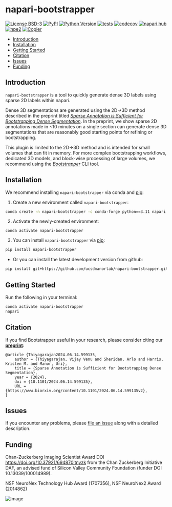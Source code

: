 # napari-bootstrapper

[![License BSD-3](https://img.shields.io/pypi/l/napari-bootstrapper.svg?color=green)](https://github.com/yajivunev/napari-bootstrapper/raw/main/LICENSE)
[![PyPI](https://img.shields.io/pypi/v/napari-bootstrapper.svg?color=green)](https://pypi.org/project/napari-bootstrapper)
[![Python Version](https://img.shields.io/pypi/pyversions/napari-bootstrapper.svg?color=green)](https://python.org)
[![tests](https://github.com/yajivunev/napari-bootstrapper/workflows/tests/badge.svg)](https://github.com/yajivunev/napari-bootstrapper/actions)
[![codecov](https://codecov.io/gh/yajivunev/napari-bootstrapper/branch/main/graph/badge.svg)](https://codecov.io/gh/yajivunev/napari-bootstrapper)
[![napari hub](https://img.shields.io/endpoint?url=https://api.napari-hub.org/shields/napari-bootstrapper)](https://napari-hub.org/plugins/napari-bootstrapper)
[![npe2](https://img.shields.io/badge/plugin-npe2-blue?link=https://napari.org/stable/plugins/index.html)](https://napari.org/stable/plugins/index.html)
[![Copier](https://img.shields.io/endpoint?url=https://raw.githubusercontent.com/copier-org/copier/master/img/badge/badge-grayscale-inverted-border-purple.json)](https://github.com/copier-org/copier)

- [Introduction](#introduction)
- [Installation](#installation)
- [Getting Started](#getting-started)
- [Citation](#citation)
- [Issues](#issues)
- [Funding](#funding)

## Introduction

`napari-bootstrapper` is a tool to quickly generate dense 3D labels using sparse 2D labels within napari.

Dense 3D segmentations are generated using the 2D->3D method described in the preprint titled [_Sparse Annotation is Sufficient for Bootstrapping Dense Segmentation_](https://www.biorxiv.org/content/10.1101/2024.06.14.599135v2). In the preprint, we show sparse 2D annotations made in ~10 minutes on a single section can generate dense 3D segmentations that are reasonably good starting points for refining or bootstrapping.

This plugin is limited to the 2D->3D method and is intended for small volumes that can fit in memory. For more complex bootstrapping workflows, dedicated 3D models, and block-wise processing of large volumes, we recommend using the [_Bootstrapper_](https://github.com/ucsdmanorlab/bootstrapper) CLI tool.

## Installation

We recommend installing `napari-bootstrapper` via conda and [pip]:

1. Create a new environment called `napari-bootstrapper`:

```bash
conda create -n napari-bootstrapper -c conda-forge python==3.11 napari pyqt boost
```

2. Activate the newly-created environment:

```
conda activate napari-bootstrapper
```

3. You can install `napari-bootstrapper` via [pip]:

```bash
pip install napari-bootstrapper
```
   - Or you can install the latest development version from github:

```bash
pip install git+https://github.com/ucsdmanorlab/napari-bootstrapper.git
```


## Getting Started
Run the following in your terminal:
```bash
conda activate napari-bootstrapper
napari
```

## Citation

If you find Bootstrapper useful in your research, please consider citing our **[preprint](https://www.biorxiv.org/content/10.1101/2024.06.14.599135v1)**:
```
@article {Thiyagarajan2024.06.14.599135,
	author = {Thiyagarajan, Vijay Venu and Sheridan, Arlo and Harris, Kristen M. and Manor, Uri},
	title = {Sparse Annotation is Sufficient for Bootstrapping Dense Segmentation},
	year = {2024},
	doi = {10.1101/2024.06.14.599135},
	URL = {https://www.biorxiv.org/content/10.1101/2024.06.14.599135v2},
}
```


## Issues

If you encounter any problems, please [file an issue](https://github.com/ucsdmanorlab/napari-bootstrapper/issues) along with a detailed description.

[napari]: https://github.com/napari/napari
[copier]: https://copier.readthedocs.io/en/stable/
[@napari]: https://github.com/napari
[MIT]: http://opensource.org/licenses/MIT
[BSD-3]: http://opensource.org/licenses/BSD-3-Clause
[GNU GPL v3.0]: http://www.gnu.org/licenses/gpl-3.0.txt
[GNU LGPL v3.0]: http://www.gnu.org/licenses/lgpl-3.0.txt
[Apache Software License 2.0]: http://www.apache.org/licenses/LICENSE-2.0
[Mozilla Public License 2.0]: https://www.mozilla.org/media/MPL/2.0/index.txt
[napari-plugin-template]: https://github.com/napari/napari-plugin-template

[napari]: https://github.com/napari/napari
[tox]: https://tox.readthedocs.io/en/latest/
[pip]: https://pypi.org/project/pip/
[PyPI]: https://pypi.org/


## Funding
Chan-Zuckerberg Imaging Scientist Award DOI https://doi.org/10.37921/694870itnyzk from the Chan Zuckerberg Initiative DAF, an advised fund of Silicon Valley Community Foundation (funder DOI 10.13039/100014989).

NSF NeuroNex Technology Hub Award (1707356), NSF NeuroNex2 Award (2014862)

![image](https://github.com/ucsdmanorlab/bootstrapper/assets/64760651/4b4a6029-e1ba-42bb-ab8b-d9357cc46239)

